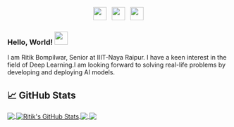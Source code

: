 

<p align='center'>
<a href="https://twitter.com/b_Ritik_"><img height="30" src="https://github.com/WaylonWalker/WaylonWalker/blob/main/icon/twitter.png?raw=true"></a>&nbsp;&nbsp;
<a href="https://www.instagram.com/____r.i.t.i.k/"><img height="30" src="https://github.com/WaylonWalker/WaylonWalker/blob/main/icon/instagram.jpg?raw=true"></a>&nbsp;&nbsp;
<a href="https://www.linkedin.com/in/ritik-bompilwar-6054b818b/"><img height="30" src="https://github.com/WaylonWalker/WaylonWalker/blob/main/icon/linkedin.png?raw=true"></a>
</p>




 ### Hello, World! <img src="https://raw.githubusercontent.com/MartinHeinz/MartinHeinz/master/wave.gif" width="30px">
 
 I am Ritik Bompilwar, Senior at IIIT-Naya Raipur. I have a keen interest in the field of Deep Learning.I am looking forward to solving real-life problems by developing and deploying AI models.
 
## &#x1f4c8; GitHub Stats
<a href="https://github.com/RITIK-12">
  <img align="center" src="https://github-readme-stats.vercel.app/api/top-langs/?username=RITIK-12&hide=java,html&title_color=ffffff&text_color=c9cacc&icon_color=2bbc8a&bg_color=1d1f21" />
</a>

<a href="https://github.com/RITIK-12">
  <img align="center" src="https://github-readme-stats.vercel.app/api?username=RITIK-12&show_icons=true&line_height=27&count_private=true&title_color=ffffff&text_color=c9cacc&icon_color=2bbc8a&bg_color=1d1f21" alt="Ritik's GitHub Stats" />
</a>
<a href="https://github.com/RITIK-12/Face-Mask-Detector">
  <img align="center" src="https://github-readme-stats.vercel.app/api/pin/?username=RITIK-12&repo=Face-Mask-Detector&title_color=ffffff&text_color=c9cacc&icon_color=2bbc8a&bg_color=1d1f21" />
</a>


<a href="https://github.com/RITIK-12/Fashion-Classifier">
  <img align="center" src="https://github-readme-stats.vercel.app/api/pin/?username=RITIK-12&repo=Fashion-Classifier&title_color=ffffff&text_color=c9cacc&icon_color=2bbc8a&bg_color=1d1f21" />
</a>   




